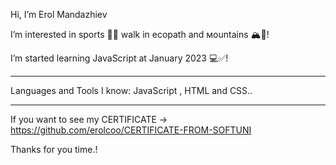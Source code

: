 Hi, I’m Erol Mandazhiev 

I’m interested in sports 🏋️‍♂️ walk in ecopath and мountains 🏔️🌳!

I’m started learning JavaScript at January 2023  💻✅!


----------------------------------------------

Languages and Tools I know: JavaScript , HTML and CSS..

----------------------------------------------

If you want to see my CERTIFICATE -> https://github.com/erolcoo/CERTIFICATE-FROM-SOFTUNI 

Thanks for you time.!
